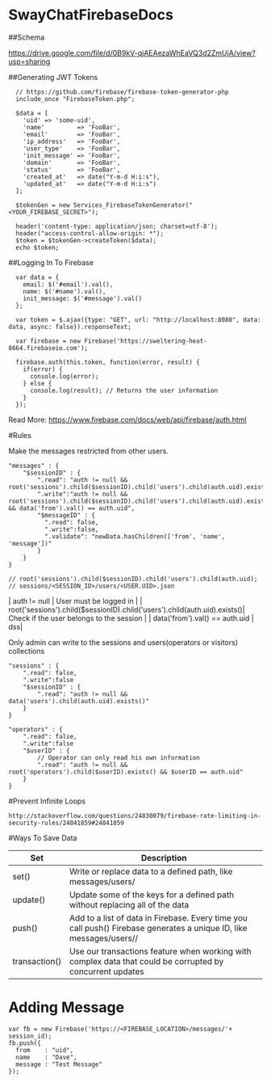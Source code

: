 SwayChatFirebaseDocs
====================

##Schema

https://drive.google.com/file/d/0B9kV-qjAEAezaWhEaVQ3d2ZmUjA/view?usp=sharing

##Generating JWT Tokens
~~~
  // https://github.com/firebase/firebase-token-generator-php
  include_once "FirebaseToken.php";
  
  $data = [
    'uid' => 'some-uid',
    'name'         => 'FooBar',
    'email'        => 'FooBar',
    'ip_address'   => 'FooBar',
    'user_type'    => 'FooBar',
    'init_message' => 'FooBar',
    'domain'       => 'FooBar',
    'status'       => 'FooBar',
    'created_at'   => date("Y-m-d H:i:s"),
    'updated_at'   => date("Y-m-d H:i:s")
  ];

  $tokenGen = new Services_FirebaseTokenGenerator("<YOUR_FIREBASE_SECRET>");
  
  header('content-type: application/json; charset=utf-8');
  header("access-control-allow-origin: *");
  $token = $tokenGen->createToken($data);
  echo $token;
~~~

##Logging In To Firebase
~~~
  var data = {
    email: $('#email').val(),
    name: $('#name').val(),
    init_message: $('#message').val()
  };

  var token = $.ajax({type: "GET", url: "http://localhost:8080", data: data, async: false}).responseText;
  
  var firebase = new Firebase('https://sweltering-heat-8664.firebaseio.com');
  
  firebase.auth(this.token, function(error, result) {
    if(error) {
      console.log(error);
    } else {
      console.log(result); // Returns the user information 
    }
  });
~~~
Read More: https://www.firebase.com/docs/web/api/firebase/auth.html

#Rules

Make the messages restricted from other users.

~~~
"messages" : {
    "$sessionID" : {
        ".read": "auth != null && root('sessions').child($sessionID).child('users').child(auth.uid).exists()",
        ".write":"auth != null && root('sessions').child($sessionID).child('users').child(auth.uid).exists() && data('from').val() == auth.uid",
        "$messageID" : {
          ".read": false,
          ".write":false, 
          ".validate": "newData.hasChildren(['from', 'name', 'message'])"
        }
    }
}

// root('sessions').child($sessionID).child('users').child(auth.uid);
// sessions/<SESSION_ID>/users/<USER.UID>.json
~~~


| auth != null      |  User must be logged in |
| root('sessions').child($sessionID).child('users').child(auth.uid).exists()| Check if the user belongs to the session |
| data('from').val() == auth.uid | dss|


Only admin can write to the sessions and users(operators or visitors) collections
~~~
"sessions" : {
    ".read": false,
    ".write":false
    "$sessionID" : {
        ".read": "auth != null && data('users').child(auth.uid).exists()"
    }
}

"operators" : {
    ".read": false,
    ".write":false
    "$userID" : {
        // Operator can only read his own information
        ".read": "auth != null && root('operators').child($userID).exists() && $userID == auth.uid"
    }
}
~~~

#Prevent Infinite Loops

~~~
http://stackoverflow.com/questions/24830079/firebase-rate-limiting-in-security-rules/24841859#24841859
~~~

#Ways To Save Data

| Set           | Description                                                             | 
| ------------- |------------------------------------------------------------------------------| 
| set()         | Write or replace data to a defined path, like messages/users/<username> | 
| update()      | Update some of the keys for a defined path without replacing all of the data | 
| push()        | Add to a list of data in Firebase. Every time you call push() Firebase generates a unique ID, like messages/users/<unique-user-id>/<username> | 
| transaction() | Use our transactions feature when working with complex data that could be corrupted by concurrent updates | 


# Adding Message

~~~
var fb = new Firebase('https://<FIREBASE_LOCATION>/messages/'+ session_id);
fb.push({
  from    : "uid",
  name    : "Dave",
  message : "Test Message"
});
~~~







